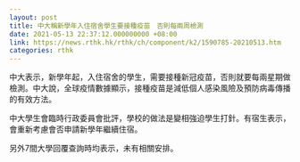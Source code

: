 ```yaml
---
layout: post
title: 中大稱新學年入住宿舍學生要接種疫苗　否則每兩周檢測
date: 2021-05-13 22:37:12.000000000 +08:00
link: https://news.rthk.hk/rthk/ch/component/k2/1590785-20210513.htm
categories: rthk
---
```


中大表示，新學年起，入住宿舍的學生，需要接種新冠疫苗，否則就要每兩星期做檢測。中大說，全球疫情數據顯示，接種疫苗是減低個人感染風險及預防病毒傳播的有效方法。

中大學生會臨時行政委員會批評，學校的做法是變相強迫學生打針。有宿生表示，會重新考慮會否申請新學年繼續住宿。

另外7間大學回覆查詢時均表示，未有相關安排。
